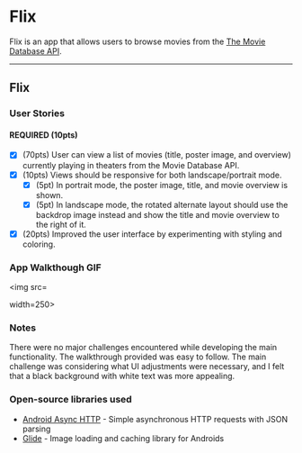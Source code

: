 # Flix
Flix is an app that allows users to browse movies from the [The Movie Database API](http://docs.themoviedb.apiary.io/#).

---

## Flix

### User Stories

#### REQUIRED (10pts)
- [x] (70pts) User can view a list of movies (title, poster image, and overview) currently playing in theaters from the Movie Database API.
- [x] (10pts) Views should be responsive for both landscape/portrait mode.
   - [x] (5pt) In portrait mode, the poster image, title, and movie overview is shown.
   - [x] (5pt) In landscape mode, the rotated alternate layout should use the backdrop image instead and show the title and movie overview to the right of it.
- [x] (20pts) Improved the user interface by experimenting with styling and coloring.

### App Walkthough GIF

<img src=<blockquote class="imgur-embed-pub" lang="en" data-id="a/1UbI6rD" data-context="false" ><a href="//imgur.com/a/1UbI6rD"></a></blockquote><script async src="//s.imgur.com/min/embed.js" charset="utf-8"></script> width=250><br>

### Notes
There were no major challenges encountered while developing the main functionality. The walkthrough provided was easy to follow. The main challenge was considering what UI adjustments were necessary, and I felt that a black background with white text was more appealing.

### Open-source libraries used

- [Android Async HTTP](https://github.com/codepath/CPAsyncHttpClient) - Simple asynchronous HTTP requests with JSON parsing
- [Glide](https://github.com/bumptech/glide) - Image loading and caching library for Androids
